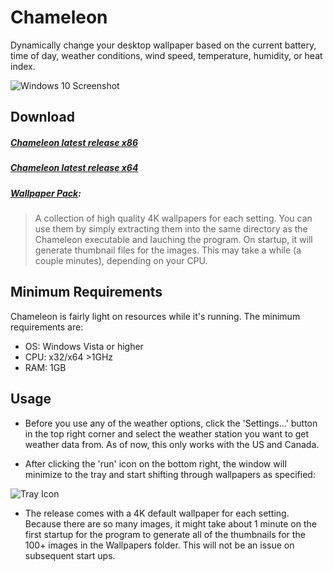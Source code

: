 # Chameleon
Dynamically change your desktop wallpaper based on the current battery, time of day, weather conditions, wind speed, temperature, humidity, or heat index. 

![Windows 10 Screenshot](https://github.com/ianmartinez/Chameleon/raw/master/Screenshots/Windows%2010.PNG)       
   
## Download
##### [Chameleon latest release x86](https://github.com/ianmartinez/Chameleon/raw/master/Release/Chameleon32.exe)
##### [Chameleon latest release x64](https://github.com/ianmartinez/Chameleon/raw/master/Release/Chameleon64.exe)
##### [Wallpaper Pack](https://minhaskamal.github.io/DownGit/#/home?url=https://github.com/ianmartinez/Chameleon/tree/master/Chameleon/Wallpapers):
> A collection of high quality 4K wallpapers for each setting.  You can use them by simply extracting them into the same directory as the Chameleon executable and lauching the program. On startup, it will generate thumbnail files for the images. This may take a while (a couple minutes), depending on your CPU. 

## Minimum Requirements
Chameleon is fairly light on resources while it's running. The minimum requirements are:
- OS: Windows Vista or higher             
- CPU: x32/x64 >1GHz          
- RAM: 1GB       
             
## Usage
- Before you use any of the weather options, click the 'Settings...' button in the top right corner and select the weather station you want to get weather data from. As of now, this only works with the US and Canada. 

- After clicking the 'run' icon on the bottom right, the window will minimize to the tray and start shifting through wallpapers as specified:

![Tray Icon](https://github.com/ianmartinez/Chameleon/raw/master/Screenshots/Tray.png)

- The release comes with a 4K default wallpaper for each setting. Because there are so many images, it might take about 1 minute on the first startup for the program to generate all of the thumbnails for the 100+ images in the Wallpapers folder. This will not be an issue on subsequent start ups.
